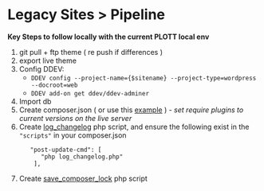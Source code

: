 # Legacy Sites > Pipeline
**Key Steps to follow locally with the current PLOTT local env**


1. git pull + ftp theme ( re push  if differences )
2. export live theme
3. Config DDEV:
   - `DDEV config --project-name={$sitename} --project-type=wordpress --docroot=web` 
   - `DDEV add-on get ddev/ddev-adminer`
5. Import db
6. Create composer.json ( or use this [example](https://github.com/ewan-plott/plott-pipe-md/blob/main/example.composer.json) ) -
   	*set require plugins to current versions on the live server*
7. Create [log_changelog](https://github.com/ewan-plott/plott-pipe-md/blob/main/log_changelog.php) php script, and ensure the following exist in the `"scripts"` in your composer.json
   ```
      "post-update-cmd": [
         "php log_changelog.php"
       ],
   ```
8. Create [save_composer_lock](https://github.com/ewan-plott/plott-pipe-md/blob/main/save_composer_lock.php) php script
